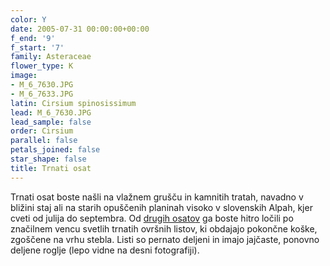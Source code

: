 ```yaml
---
color: Y
date: 2005-07-31 00:00:00+00:00
f_end: '9'
f_start: '7'
family: Asteraceae
flower_type: K
image:
- M_6_7630.JPG
- M_6_7633.JPG
latin: Cirsium spinosissimum
lead: M_6_7630.JPG
lead_sample: false
order: Cirsium
parallel: false
petals_joined: false
star_shape: false
title: Trnati osat
---
```

Trnati osat boste našli na vlažnem grušču in kamnitih tratah, navadno v bližini staj ali na starih opuščenih planinah visoko v slovenskih Alpah, kjer cveti od julija do septembra. Od [drugih osato](../../genus/cirsium/)[v](../../genus/cirsium/) ga boste hitro ločili po značilnem vencu svetlih trnatih ovršnih listov, ki obdajajo pokončne koške, zgoščene na vrhu stebla. Listi so pernato deljeni in imajo jajčaste, ponovno deljene roglje (lepo vidne na desni fotografiji).
